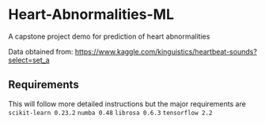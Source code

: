 # Heart-Abnormalities-ML
A capstone project demo for prediction of heart abnormalities

Data obtained from: https://www.kaggle.com/kinguistics/heartbeat-sounds?select=set_a

## Requirements

This will follow more detailed instructions but the major requirements are
`scikit-learn 0.23.2`
`numba 0.48`
`librosa 0.6.3`
`tensorflow 2.2`